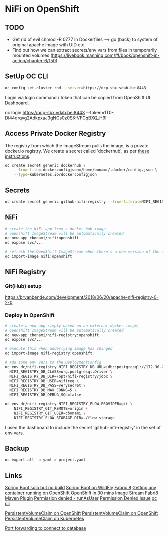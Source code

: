 # NiFi on OpenShift

## TODO

* Get rid of evil chmod -R 0777 in Dockerfiles --> go (back) to system of original apache image with UID etc
* Find out how we can extract secrets/env vars from files in temporarily mounted volumes (https://livebook.manning.com/#!/book/openshift-in-action/chapter-6/150)

## SetUp OC CLI

```bash
oc config set-cluster rnd --server=https://ocp-sbx.vdab.be:8443
```

Login via login command / token that can be copied from OpenShift UI Dashboard.

oc login https://ocp-sbx.vdab.be:8443 --token=1T0-Di44drqvg2AdkpxaJ3gNGs0z0SK-VFCqBXQ_H9I

## Access Private Docker Registry

The registry from which the ImageStream pulls the image, is a private docker.io registry.
We create a secret called 'dockerhub', as per [these instructions](https://docs.openshift.com/container-platform/3.5/dev_guide/managing_images.html#private-registries).

```bash
oc create secret generic dockerhub \
    --from-file=.dockerconfigjson=/home/bonami/.docker/config.json \
    --type=kubernetes.io/dockerconfigjson
```

## Secrets

```bash
oc create secret generic github-nifi-registry --from-literal=NIFI_REGISTRY_GIT_PASSWORD=85e7756e6112ce7f12d9b4350e8e94924211ac5c
```

## NiFi

```bash
# create the NiFi app from a docker hub image
# openshift ImageStream will be automatically created
oc new-app cbonami/nifi:openshift
oc expose svc/... 

# refresh the OpenShift ImageStream when there's a new version of the docker image available
oc import-image nifi:openshift
```

## NiFi Registry

### Git(Hub) setup

https://bryanbende.com/development/2018/06/20/apache-nifi-registry-0-2-0

### Deploy in OpenShift

```bash
# create a new app simply based on an external docker image;
# openshift ImageStream will be automatically created
oc new-app cbonami/nifi-registry:openshift
oc expose svc/... 

# execute this when underlying image has changed
oc import-image nifi-registry:openshift

# add some env vars to the DeploymentConfig
oc env dc/nifi-registry NIFI_REGISTRY_DB_URL=jdbc:postgresql://172.30.229.191:5432/nifireg \
  NIFI_REGISTRY_DB_CLASS=org.postgresql.Driver \
  NIFI_REGISTRY_DB_DIR=/opt/nifi-registry/jdbc \
  NIFI_REGISTRY_DB_USER=nifireg \
  NIFI_REGISTRY_DB_PASS=verysecret \
  NIFI_REGISTRY_DB_MAX_CONNS=5 \
  NIFI_REGISTRY_DB_DEBUG_SQL=false

oc env dc/nifi-registry NIFI_REGISTRY_FLOW_PROVIDER=git \
    NIFI_REGISTRY_GIT_REMOTE=origin \
    NIFI_REGISTRY_GIT_USER=cbonami \
    NIFI_REGISTRY_FLOW_STORAGE_DIR=./flow_storage
```

I used the dashboard to include the secret 'github-nifi-registry' in the set of env vars.
  
## Backup

```bash
oc export all -o yaml > project.yaml
```
 
## Links

[Spring Boot solo but no build](https://medium.com/@pablo127/deploy-spring-boot-application-to-openshift-3-next-gen-2b311f55f0c5)
[Spring Boot on WildFly](https://blog.openshift.com/using-spring-boot-on-openshift/)
[Fabric 8](http://www.mastertheboss.com/jboss-frameworks/spring/deploy-your-springboot-applications-on-openshift)
[Getting any container running on OpenShift](https://blog.openshift.com/getting-any-docker-image-running-in-your-own-openshift-cluster/)
[OpenShift in 30 mins](http://feedhenry.org/hero-openshift/)
[Image Stream](http://feedhenry.org/hero-openshift/)
[Fabri8 Maven Plugin](https://maven.fabric8.io/)
[Permission denied - runAsUser](https://github.com/openshift/origin/issues/18974)
[Permission Denied issue](https://github.com/moby/moby/issues/1295)
[oc cli](https://docs.openshift.com/enterprise/3.2/cli_reference/manage_cli_profiles.html#cli-reference-manage-cli-profiles)

[PersistentVolumeClaim on OpenShift](https://dzone.com/articles/persistent-storage-with-openshift-or-kubernetes)
[PersistentVolumeClaim on OpenShift](https://docs.openshift.com/enterprise/3.1/dev_guide/persistent_volumes.html)
[PersistentVolumeClaim on Kubernetes](https://kubernetes.io/docs/tasks/run-application/run-single-instance-stateful-application/#deploy-mysql)
  
[Port forwarding to connect to database](https://blog.openshift.com/openshift-connecting-database-using-port-forwarding/)